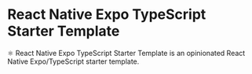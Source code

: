 # React Native Expo TypeScript Starter Template

⚛️ React Native Expo TypeScript Starter Template is an opinionated React Native Expo/TypeScript starter template.
